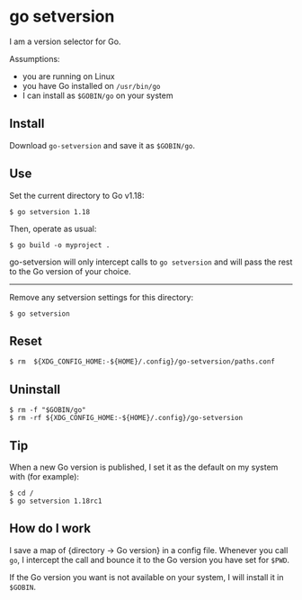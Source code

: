 # go setversion

I am a version selector for Go.

Assumptions:
* you are running on Linux
* you have Go installed on `/usr/bin/go`
* I can install as `$GOBIN/go` on your system

## Install

Download `go-setversion` and save it as `$GOBIN/go`.

## Use

Set the current directory to Go v1.18:

```shell
$ go setversion 1.18
```

Then, operate as usual:

```shell
$ go build -o myproject .
```

go-setversion will only intercept calls to `go setversion` and will pass the rest to the Go version of your choice.

---

Remove any setversion settings for this directory:

```shell
$ go setversion
```

## Reset

```shell
$ rm  ${XDG_CONFIG_HOME:-${HOME}/.config}/go-setversion/paths.conf
```

## Uninstall

```shell
$ rm -f "$GOBIN/go"
$ rm -rf ${XDG_CONFIG_HOME:-${HOME}/.config}/go-setversion
```

## Tip

When a new Go version is published, I set it as the default on my system with (for example):

```shell
$ cd /
$ go setversion 1.18rc1
```

## How do I work

I save a map of {directory -> Go version} in a config file. Whenever you call `go`, I intercept the call and bounce it to the Go version you have set for `$PWD`.

If the Go version you want is not available on your system, I will install it in `$GOBIN`.

